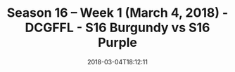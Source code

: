 ---
title: Season 16 – Week 1 (March 4, 2018) - DCGFFL - S16 Burgundy vs S16 Purple
teams-score:
- team: _teams/s16-burgundy.md
  score: 13
- team: _teams/s16-purple.md
  score: 38
mvp: James Santos, Paul Pham
game-ball: Tony Smith, Ezra Porter
season: 16
week: 1
date: '2018-03-04T18:12:11'
pageid: season-16-week-1-march-4-2018-6347-vs-6361
---